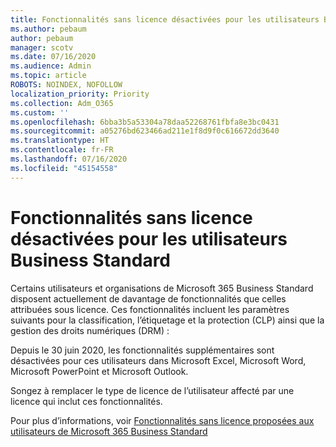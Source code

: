 ```yaml
---
title: Fonctionnalités sans licence désactivées pour les utilisateurs Business Standard
ms.author: pebaum
author: pebaum
manager: scotv
ms.date: 07/16/2020
ms.audience: Admin
ms.topic: article
ROBOTS: NOINDEX, NOFOLLOW
localization_priority: Priority
ms.collection: Adm_O365
ms.custom: ''
ms.openlocfilehash: 6bba3b5a53304a78daa52268761fbfa8e3bc0431
ms.sourcegitcommit: a05276bd623466ad211e1f8d9f0c616672dd3640
ms.translationtype: HT
ms.contentlocale: fr-FR
ms.lasthandoff: 07/16/2020
ms.locfileid: "45154558"
---
```

# <a name="unlicensed-features-turned-off-for-business-standard-users"></a>Fonctionnalités sans licence désactivées pour les utilisateurs Business Standard

Certains utilisateurs et organisations de Microsoft 365 Business Standard disposent actuellement de davantage de fonctionnalités que celles attribuées sous licence. Ces fonctionnalités incluent les paramètres suivants pour la classification, l’étiquetage et la protection (CLP) ainsi que la gestion des droits numériques (DRM) :
    
Depuis le 30 juin 2020, les fonctionnalités supplémentaires sont désactivées pour ces utilisateurs dans Microsoft Excel, Microsoft Word, Microsoft PowerPoint et Microsoft Outlook.

Songez à remplacer le type de licence de l’utilisateur affecté par une licence qui inclut ces fonctionnalités. 

Pour plus d’informations, voir [Fonctionnalités sans licence proposées aux utilisateurs de Microsoft 365 Business Standard](https://support.microsoft.com/help/4568654/extra-features-to-be-turned-off-for-microsoft-365-business-standard?preview)